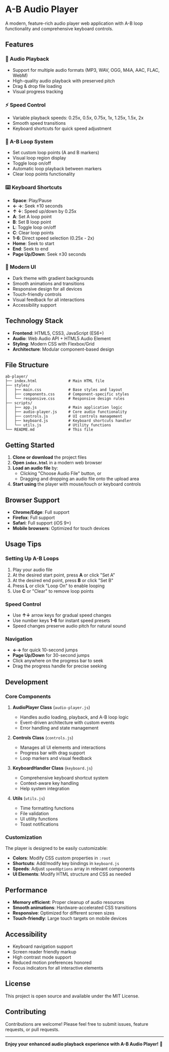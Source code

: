 # A-B Audio Player

A modern, feature-rich audio player web application with A-B loop functionality and comprehensive keyboard controls.

## Features

### 🎵 Audio Playback
- Support for multiple audio formats (MP3, WAV, OGG, M4A, AAC, FLAC, WebM)
- High-quality audio playback with preserved pitch
- Drag & drop file loading
- Visual progress tracking

### ⚡ Speed Control
- Variable playback speeds: 0.25x, 0.5x, 0.75x, 1x, 1.25x, 1.5x, 2x
- Smooth speed transitions
- Keyboard shortcuts for quick speed adjustment

### 🔄 A-B Loop System
- Set custom loop points (A and B markers)
- Visual loop region display
- Toggle loop on/off
- Automatic loop playback between markers
- Clear loop points functionality

### ⌨️ Keyboard Shortcuts
- **Space**: Play/Pause
- **← →**: Seek ±10 seconds
- **↑ ↓**: Speed up/down by 0.25x
- **A**: Set A loop point
- **B**: Set B loop point  
- **L**: Toggle loop on/off
- **C**: Clear loop points
- **1-6**: Direct speed selection (0.25x - 2x)
- **Home**: Seek to start
- **End**: Seek to end
- **Page Up/Down**: Seek ±30 seconds

### 🎨 Modern UI
- Dark theme with gradient backgrounds
- Smooth animations and transitions
- Responsive design for all devices
- Touch-friendly controls
- Visual feedback for all interactions
- Accessibility support

## Technology Stack

- **Frontend**: HTML5, CSS3, JavaScript (ES6+)
- **Audio**: Web Audio API + HTML5 Audio Element
- **Styling**: Modern CSS with Flexbox/Grid
- **Architecture**: Modular component-based design

## File Structure

```
ab-player/
├── index.html              # Main HTML file
├── styles/
│   ├── main.css            # Base styles and layout
│   ├── components.css      # Component-specific styles
│   └── responsive.css      # Responsive design rules
├── scripts/
│   ├── app.js              # Main application logic
│   ├── audio-player.js     # Core audio functionality
│   ├── controls.js         # UI controls management
│   ├── keyboard.js         # Keyboard shortcuts handler
│   └── utils.js            # Utility functions
└── README.md               # This file
```

## Getting Started

1. **Clone or download** the project files
2. **Open `index.html`** in a modern web browser
3. **Load an audio file** by:
   - Clicking "Choose Audio File" button, or
   - Dragging and dropping an audio file onto the upload area
4. **Start using** the player with mouse/touch or keyboard controls

## Browser Support

- **Chrome/Edge**: Full support
- **Firefox**: Full support  
- **Safari**: Full support (iOS 9+)
- **Mobile browsers**: Optimized for touch devices

## Usage Tips

### Setting Up A-B Loops
1. Play your audio file
2. At the desired start point, press **A** or click "Set A"
3. At the desired end point, press **B** or click "Set B"
4. Press **L** or click "Loop On" to enable looping
5. Use **C** or "Clear" to remove loop points

### Speed Control
- Use **↑↓** arrow keys for gradual speed changes
- Use number keys **1-6** for instant speed presets
- Speed changes preserve audio pitch for natural sound

### Navigation
- **←→** for quick 10-second jumps
- **Page Up/Down** for 30-second jumps
- Click anywhere on the progress bar to seek
- Drag the progress handle for precise seeking

## Development

### Core Components

1. **AudioPlayer Class** (`audio-player.js`)
   - Handles audio loading, playback, and A-B loop logic
   - Event-driven architecture with custom events
   - Error handling and state management

2. **Controls Class** (`controls.js`)
   - Manages all UI elements and interactions
   - Progress bar with drag support
   - Loop markers and visual feedback

3. **KeyboardHandler Class** (`keyboard.js`)
   - Comprehensive keyboard shortcut system
   - Context-aware key handling
   - Help system integration

4. **Utils** (`utils.js`)
   - Time formatting functions
   - File validation
   - UI utility functions
   - Toast notifications

### Customization

The player is designed to be easily customizable:

- **Colors**: Modify CSS custom properties in `:root`
- **Shortcuts**: Add/modify key bindings in `keyboard.js`
- **Speeds**: Adjust `speedOptions` array in relevant components
- **UI Elements**: Modify HTML structure and CSS as needed

## Performance

- **Memory efficient**: Proper cleanup of audio resources
- **Smooth animations**: Hardware-accelerated CSS transitions
- **Responsive**: Optimized for different screen sizes
- **Touch-friendly**: Large touch targets on mobile devices

## Accessibility

- Keyboard navigation support
- Screen reader friendly markup
- High contrast mode support
- Reduced motion preferences honored
- Focus indicators for all interactive elements

## License

This project is open source and available under the MIT License.

## Contributing

Contributions are welcome! Please feel free to submit issues, feature requests, or pull requests.

---

**Enjoy your enhanced audio playback experience with A-B Audio Player!** 🎵
